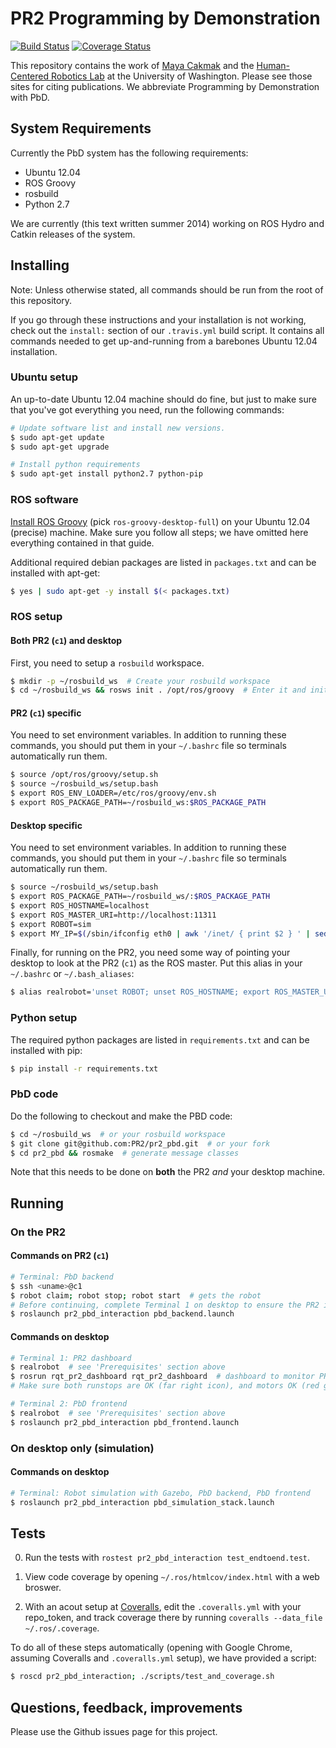 # PR2 Programming by Demonstration
[![Build Status](https://travis-ci.org/mbforbes/pr2_pbd.svg?branch=style)](https://travis-ci.org/mbforbes/pr2_pbd)
[![Coverage Status](https://coveralls.io/repos/mbforbes/pr2_pbd/badge.png?branch=style)](https://coveralls.io/r/mbforbes/pr2_pbd?branch=style)

This repository contains the work of [Maya Cakmak](http://www.mayacakmak.com/) and the [Human-Centered Robotics Lab](https://sites.google.com/site/humancenteredrobotics/) at the University of Washington. Please see those sites for citing publications. We abbreviate Programming by Demonstration with PbD.



## System Requirements
Currently the PbD system has the following requirements:

- Ubuntu 12.04
- ROS Groovy
- rosbuild
- Python 2.7

We are currently (this text written summer 2014) working on ROS Hydro and Catkin releases of the system.



## Installing
Note: Unless otherwise stated, all commands should be run from the root of this repository.

If you go through these instructions and your installation is not working, check out the `install:` section of our `.travis.yml` build script. It contains all commands needed to get up-and-running from a barebones Ubuntu 12.04 installation.

### Ubuntu setup
An up-to-date Ubuntu 12.04 machine should do fine, but just to make sure that you've got everything you need, run the following commands:
```bash
# Update software list and install new versions.
$ sudo apt-get update
$ sudo apt-get upgrade

# Install python requirements
$ sudo apt-get install python2.7 python-pip
```

### ROS software
[Install ROS Groovy](http://wiki.ros.org/groovy/Installation/Ubuntu) (pick `ros-groovy-desktop-full`) on your Ubuntu 12.04 (precise) machine. Make sure you follow all steps; we have omitted here everything contained in that guide.

Additional required debian packages are listed in `packages.txt` and can be installed with apt-get:

```bash
$ yes | sudo apt-get -y install $(< packages.txt)
```

### ROS setup

#### Both PR2 (`c1`) and desktop
First, you need to setup a `rosbuild` workspace.

```bash
$ mkdir -p ~/rosbuild_ws  # Create your rosbuild workspace
$ cd ~/rosbuild_ws && rosws init . /opt/ros/groovy  # Enter it and initialize
```

#### PR2 (`c1`) specific
You need to set environment variables. In addition to running these commands, you should put them in your `~/.bashrc` file so terminals automatically run them.

```bash
$ source /opt/ros/groovy/setup.sh
$ source ~/rosbuild_ws/setup.bash
$ export ROS_ENV_LOADER=/etc/ros/groovy/env.sh
$ export ROS_PACKAGE_PATH=~/rosbuild_ws:$ROS_PACKAGE_PATH
```

#### Desktop specific
You need to set environment variables. In addition to running these commands, you should put them in your `~/.bashrc` file so terminals automatically run them.

```bash
$ source ~/rosbuild_ws/setup.bash
$ export ROS_PACKAGE_PATH=~/rosbuild_ws/:$ROS_PACKAGE_PATH
$ export ROS_HOSTNAME=localhost
$ export ROS_MASTER_URI=http://localhost:11311
$ export ROBOT=sim
$ export MY_IP=$(/sbin/ifconfig eth0 | awk '/inet/ { print $2 } ' | sed -e s/addr://)
```

Finally, for running on the PR2, you need some way of pointing your desktop to look at the PR2 (`c1`) as the ROS master. Put this alias in your `~/.bashrc` or `~/.bash_aliases`:

```bash
$ alias realrobot='unset ROBOT; unset ROS_HOSTNAME; export ROS_MASTER_URI=http://c1:11311; export ROS_IP=$MY_IP'
```

### Python setup
The required python packages are listed in `requirements.txt` and can be installed with pip:

```bash
$ pip install -r requirements.txt
```

### PbD code
Do the following to checkout and make the PBD code:

```bash
$ cd ~/rosbuild_ws  # or your rosbuild workspace
$ git clone git@github.com:PR2/pr2_pbd.git  # or your fork
$ cd pr2_pbd && rosmake  # generate message classes
```

Note that this needs to be done on **both** the PR2 _and_ your desktop machine.



## Running

### On the PR2

#### Commands on PR2 (`c1`)
```bash
# Terminal: PbD backend
$ ssh <uname>@c1
$ robot claim; robot stop; robot start  # gets the robot
# Before continuing, complete Terminal 1 on desktop to ensure the PR2 is ready.
$ roslaunch pr2_pbd_interaction pbd_backend.launch
```

#### Commands on desktop
```bash
# Terminal 1: PR2 dashboard
$ realrobot  # see 'Prerequisites' section above
$ rosrun rqt_pr2_dashboard rqt_pr2_dashboard  # dashboard to monitor PR2
# Make sure both runstops are OK (far right icon), and motors OK (red gear icon)

# Terminal 2: PbD frontend
$ realrobot  # see 'Prerequisites' section above
$ roslaunch pr2_pbd_interaction pbd_frontend.launch
```

### On desktop only (simulation)

#### Commands on desktop

```bash
# Terminal: Robot simulation with Gazebo, PbD backend, PbD frontend
$ roslaunch pr2_pbd_interaction pbd_simulation_stack.launch
```



## Tests
0. Run the tests with `rostest pr2_pbd_interaction test_endtoend.test`.

0. View code coverage by opening `~/.ros/htmlcov/index.html` with a web broswer.

0. With an acout setup at [Coveralls](https://coveralls.io), edit the `.coveralls.yml` with your repo_token, and track coverage there by running `coveralls --data_file ~/.ros/.coverage`.

To do all of these steps automatically (opening with Google Chrome, assuming Coveralls and `.coveralls.yml` setup), we have provided a script:
```bash
$ roscd pr2_pbd_interaction; ./scripts/test_and_coverage.sh
```



## Questions, feedback, improvements
Please use the Github issues page for this project.
